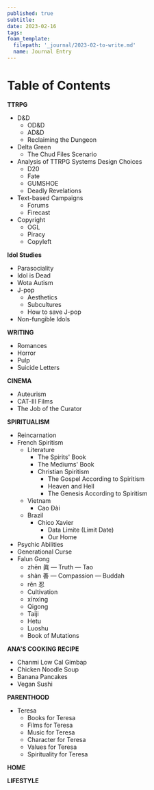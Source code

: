 ```yaml
---
published: true
subtitle:
date: 2023-02-16
tags:
foam_template:
  filepath: '_journal/2023-02-to-write.md'
  name: Journal Entry
---
```


# Table of Contents

**TTRPG**
- D&D
  - OD&D 
  - AD&D
  - Reclaiming the Dungeon
- Delta Green
  - The Chud Files Scenario
- Analysis of TTRPG Systems Design Choices
  - D20
  - Fate
  - GUMSHOE
  - Deadly Revelations
- Text-based Campaigns
  - Forums
  - Firecast
- Copyright
  - OGL
  - Piracy
  - Copyleft
  
**Idol Studies**
- Parasociality
- Idol is Dead
- Wota Autism
- J-pop
  - Aesthetics
  - Subcultures
  - How to save J-pop
- Non-fungible Idols
  
**WRITING**
- Romances
- Horror
- Pulp
- Suicide Letters
  
**CINEMA**
- Auteurism
- CAT-III Films
- The Job of the Curator

**SPIRITUALISM**
- Reincarnation
- French Spiritism
  - Literature
    - The Spirits' Book
    - The Mediums' Book
    - Christian Spiritism
      - The Gospel According to Spiritism
      - Heaven and Hell
      - The Genesis According to Spiritism
  - Vietnam
    - Cao Đài
  - Brazil
    - Chico Xavier
      - Data Limite (Limit Date)
      - Our Home
- Psychic Abilities
- Generational Curse
- Falun Gong
  -  zhēn 眞 — Truth — Tao
  -  shàn 善 — Compassion — Buddah
  -  rěn 忍 
  -  Cultivation
  -  xīnxìng
  -  Qigong
  -  Taiji
  -  Hetu
  -  Luoshu
  -  Book of Mutations
  
**ANA'S COOKING RECIPE**
- Chanmi Low Cal Gimbap
- Chicken Noodle Soup
- Banana Pancakes
- Vegan Sushi 

**PARENTHOOD**
  - Teresa
    - Books for Teresa
    - Films for Teresa
    - Music for Teresa
    - Character for Teresa
    - Values for Teresa
    - Spirituality for Teresa

**HOME**

**LIFESTYLE**


